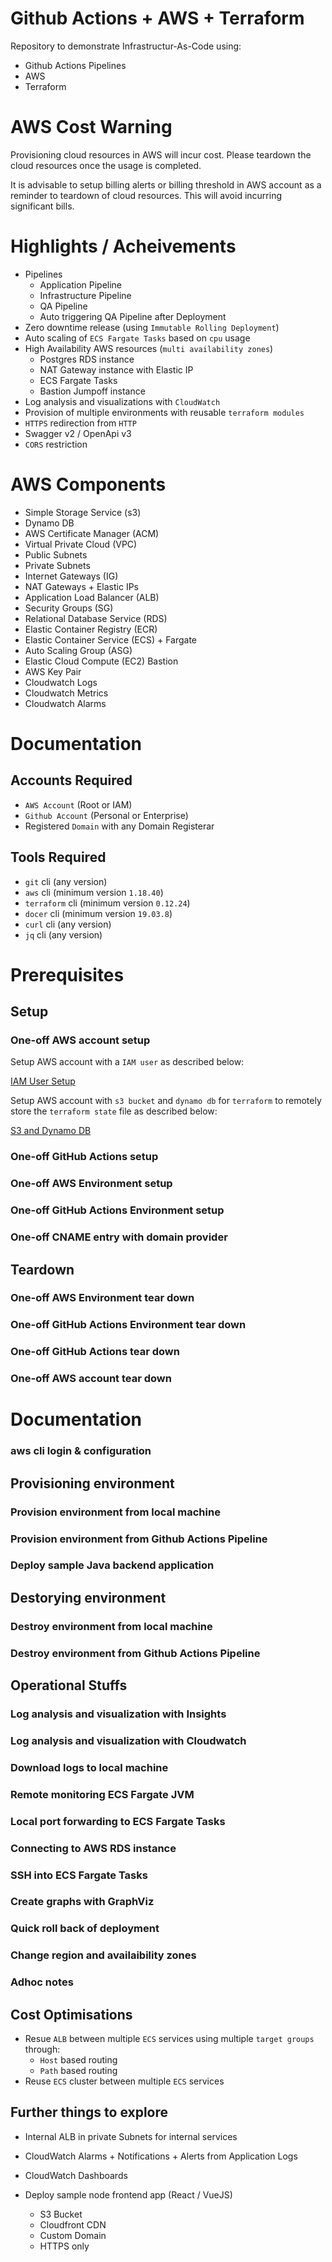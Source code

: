# Github Actions + AWS + Terraform

Repository to demonstrate Infrastructur-As-Code using:

* Github Actions Pipelines
* AWS
* Terraform

# AWS Cost Warning

Provisioning cloud resources in AWS will incur cost. Please teardown the cloud resources once the usage is completed.

It is advisable to setup billing alerts or billing threshold in AWS account as a reminder to teardown of cloud resources. This will avoid incurring significant bills.

# Highlights / Acheivements

* Pipelines
    * Application Pipeline
    * Infrastructure Pipeline
    * QA Pipeline
    * Auto triggering QA Pipeline after Deployment
* Zero downtime release (using `Immutable Rolling Deployment`)
* Auto scaling of `ECS Fargate Tasks` based on `cpu` usage
* High Availability AWS resources (`multi availability zones`)
    * Postgres RDS instance
    * NAT Gateway instance with Elastic IP
    * ECS Fargate Tasks
    * Bastion Jumpoff instance
* Log analysis and visualizations with `CloudWatch`
* Provision of multiple environments with reusable `terraform modules`
* `HTTPS` redirection from `HTTP`
* Swagger v2 / OpenApi v3
* `CORS` restriction

# AWS Components

* Simple Storage Service (s3)
* Dynamo DB
* AWS Certificate Manager (ACM)
* Virtual Private Cloud (VPC)
* Public Subnets
* Private Subnets
* Internet Gateways (IG)
* NAT Gateways + Elastic IPs
* Application Load Balancer (ALB)
* Security Groups (SG)
* Relational Database Service (RDS)
* Elastic Container Registry (ECR)
* Elastic Container Service (ECS) + Fargate
* Auto Scaling Group (ASG)
* Elastic Cloud Compute (EC2) Bastion
* AWS Key Pair
* Cloudwatch Logs
* Cloudwatch Metrics
* Cloudwatch Alarms

# Documentation

## Accounts Required

* `AWS Account` (Root or IAM)
* `Github Account` (Personal or Enterprise)
* Registered `Domain` with any Domain Registerar

## Tools Required

* `git` cli (any version)
* `aws` cli (minimum version `1.18.40`)
* `terraform` cli (minimum version `0.12.24`)
* `docer` cli (minimum version `19.03.8`)
* `curl` cli (any version)
* `jq` cli (any version)

# Prerequisites

## Setup

### One-off AWS account setup

Setup AWS account with a `IAM user` as described below:

[IAM User Setup](https://github.com/harishkannarao/github-actions-aws-terraform/blob/master/docs/IAM_User_Setup.md)

Setup AWS account with `s3 bucket` and `dynamo db` for `terraform` to remotely store the `terraform state` file as described below:

[S3 and Dynamo DB](https://github.com/harishkannarao/github-actions-aws-terraform/blob/master/docs/s3_dynamo_db.md)

### One-off GitHub Actions setup

### One-off AWS Environment setup

### One-off GitHub Actions Environment setup

### One-off CNAME entry with domain provider

## Teardown

### One-off AWS Environment tear down

### One-off GitHub Actions Environment tear down

### One-off GitHub Actions tear down

### One-off AWS account tear down


# Documentation

### aws cli login & configuration

## Provisioning environment

### Provision environment from local machine

### Provision environment from Github Actions Pipeline

### Deploy sample Java backend application

## Destorying environment

### Destroy environment from local machine

### Destroy environment from Github Actions Pipeline

## Operational Stuffs

### Log analysis and visualization with Insights

### Log analysis and visualization with Cloudwatch

### Download logs to local machine

### Remote monitoring ECS Fargate JVM

### Local port forwarding to ECS Fargate Tasks

### Connecting to AWS RDS instance

### SSH into ECS Fargate Tasks

### Create graphs with GraphViz

### Quick roll back of deployment

### Change region and availaibility zones

### Adhoc notes

## Cost Optimisations

* Resue `ALB` between multiple `ECS` services using multiple `target groups` through:
    * `Host` based routing
    * `Path` based routing
* Reuse `ECS` cluster between multiple `ECS` services


## Further things to explore

* Internal ALB in private Subnets for internal services

* CloudWatch Alarms + Notifications + Alerts from Application Logs

* CloudWatch Dashboards

* Deploy sample node frontend app (React / VueJS)
    * S3 Bucket
    * Cloudfront CDN
    * Custom Domain
    * HTTPS only
